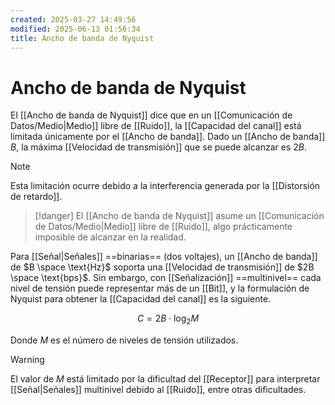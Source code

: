 ```yaml
---
created: 2025-03-27 14:49:56
modified: 2025-06-13 01:56:34
title: Ancho de banda de Nyquist
---
```


# Ancho de banda de Nyquist

El [[Ancho de banda de Nyquist]] dice que en un [[Comunicación de Datos/Medio|Medio]] libre de [[Ruido]], la [[Capacidad del canal]] está limitada únicamente por el [[Ancho de banda]]. Dado un [[Ancho de banda]] $B$, la máxima [[Velocidad de transmisión]] que se puede alcanzar es $2B$.

> [!note]
> Esta limitación ocurre debido a la interferencia generada por la [[Distorsión de retardo]].

> [!danger]
> El [[Ancho de banda de Nyquist]] asume un [[Comunicación de Datos/Medio|Medio]] libre de [[Ruido]], algo prácticamente imposible de alcanzar en la realidad.

Para [[Señal|Señales]] ==binarias== (dos voltajes), un [[Ancho de banda]] de $B \space \text{Hz}$ soporta una [[Velocidad de transmisión]] de $2B \space \text{bps}$. Sin embargo, con [[Señalización]] ==multinivel== cada nivel de tensión puede representar más de un [[Bit]], y la formulación de Nyquist para obtener la [[Capacidad del canal]] es la siguiente.

$$
C = 2B \cdot \log_2 M
$$

Donde $M$ es el número de niveles de tensión utilizados.

> [!warning]
> El valor de $M$ está limitado por la dificultad del [[Receptor]] para interpretar [[Señal|Señales]] multinivel debido al [[Ruido]], entre otras dificultades.
